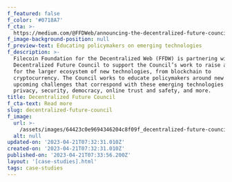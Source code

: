 ```yaml
---
f_featured: false
f_color: '#0718A7'
f_cta: >-
  https://medium.com/@FFDWeb/announcing-the-decentralized-future-council-aaadeffde7d6
f_image-background-position: null
f_preview-text: Educating policymakers on emerging technologies
f_description: >-
  Filecoin Foundation for the Decentralized Web (FFDW) is partnering with the
  Decentralized Future Council to support the Council’s work to raise awareness
  for the larger ecosystem of new technologies, from blockchain to
  cryptocurrency. The Council works to educate policymakers around new and
  upcoming challenges that correspond with these emerging technologies including
  privacy, security, democracy, online trust and safety, and more.
title: Decentralized Future Council
f_cta-text: Read more
slug: decentralized-future-council
f_image:
  url: >-
    /assets/images/64423c0e9694346204c8f09f_decentralized-future-council.png
  alt: null
updated-on: '2023-04-21T07:32:31.010Z'
created-on: '2023-04-21T07:32:31.010Z'
published-on: '2023-04-21T07:33:56.200Z'
layout: '[case-studies].html'
tags: case-studies
---
```



